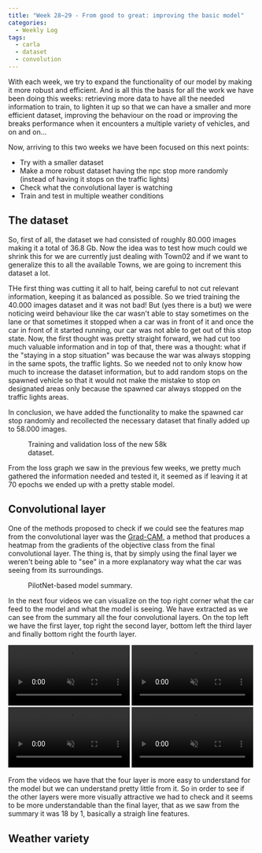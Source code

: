 ```yaml
---
title: "Week 28~29 - From good to great: improving the basic model"
categories:
  - Weekly Log
tags:
  - carla
  - dataset
  - convolution
---
```


With each week, we try to expand the functionality of our model by making it more robust and efficient. And is all this the basis for all the work we have been doing this weeks: retrieving more data to have all the needed information to train, to lighten it up so that we can have a smaller and more efficient dataset, improving the behaviour on the road or improving the breaks performance when it encounters a multiple variety of vehicles, and on and on...

Now, arriving to this two weeks we have been focused on this next points:
- Try with a smaller dataset
- Make a more robust dataset having the npc stop more randomly (instead of having it stops on the traffic lights)
- Check what the convolutional layer is watching
- Train and test in multiple weather conditions

## The dataset

So, first of all, the dataset we had consisted of roughly 80.000 images making it a total of 36.8 Gb. Now the idea was to test how much could we shrink this for we are currently just dealing with Town02 and if we want to generalize this to all the available Towns, we are going to increment this dataset a lot.

THe first thing was cutting it all to half, being careful to not cut relevant information, keeping it as balanced as possible. So we tried training the 40.000 images dataset and it was not bad! But (yes there is a but) we were noticing weird behaviour like the car wasn't able to stay sometimes on the lane or that sometimes it stopped when a car was in front of it and once the car in front of it started running, our car was not able to get out of this stop state. Now, the first thought was pretty straight forward, we had cut too much valuable information and in top of that, there was a thought: what if the "staying in a stop situation" was because the war was always stopping in the same spots, the traffic lights. So we needed not to only know how much to increase the dataset information, but to add random stops on the spawned vehicle so that it would not make the mistake to stop on designated areas only because the spawned car always stopped on the traffic lights areas.

In conclusion, we have added the functionality to make the spawned car stop randomly and recollected the necessary dataset that finally added up to 58.000 images.

<figure class="align-center" style="width:60%">
  <img src="{{ site.url }}{{ site.baseurl }}/assets/images/epoch_loss_58k.png" alt="">
  <figcaption>Training and validation loss of the new 58k dataset.</figcaption>
</figure>

From the loss graph we saw in the previous few weeks, we pretty much gathered the information needed and tested it, it seemed as if leaving it at 70 epochs we ended up with a pretty stable model.


## Convolutional layer

One of the methods proposed to check if we could see the features map from the convolutional layer was the [Grad-CAM](https://arxiv.org/pdf/1610.02391.pdf), a method that produces a heatmap from the gradients of the objective class from the final convolutional layer. The thing is, that by simply using the final layer we weren't being able to "see" in a more explanatory way what the car was seeing from its surroundings.

<figure class="align-center" style="width:60%">
  <img src="{{ site.url }}{{ site.baseurl }}/assets/images/model_summary.png" alt="">
  <figcaption>PilotNet-based model summary.</figcaption>
</figure>

In the next four videos we can visualize on the top right corner what the car feed to the model and what the model is seeing. We have extracted as we can see from the summary all the four convolutional layers. On the top left we have the first layer, top right the second layer, bottom left the third layer and finally bottom right the fourth layer. 

<video src="https://user-images.githubusercontent.com/47086664/211213147-ae09d6cb-642e-4e28-89e6-cc5b02477379.mp4" data-canonical-src="https://user-images.githubusercontent.com/47086664/211213147-ae09d6cb-642e-4e28-89e6-cc5b02477379.mp4" controls="controls" muted="muted" class="half" style="width:49%">
</video>
<video src="https://user-images.githubusercontent.com/47086664/211213160-23aeb5c6-b98b-4819-b6ba-10ee97972679.mp4" data-canonical-src="https://user-images.githubusercontent.com/47086664/211213160-23aeb5c6-b98b-4819-b6ba-10ee97972679.mp4" controls="controls" muted="muted" class="half" style="width:49%">
</video>
<video src="https://user-images.githubusercontent.com/47086664/211213167-5eda3657-a38c-464b-b240-102d831ef39c.mp4" data-canonical-src="https://user-images.githubusercontent.com/47086664/211213167-5eda3657-a38c-464b-b240-102d831ef39c.mp4" controls="controls" muted="muted" class="half" style="width:49%">
</video>
<video src="https://user-images.githubusercontent.com/47086664/211213178-3ae6b407-37c8-4dbc-83f8-ac01c6b2efb8.mp4" data-canonical-src="https://user-images.githubusercontent.com/47086664/211213178-3ae6b407-37c8-4dbc-83f8-ac01c6b2efb8.mp4" controls="controls" muted="muted" class="half" style="width:49%">
</video>
<br>

From the videos we have that the four layer is more easy to understand for the model but we can understand pretty little from it. So in order to see if the other layers were more visually attractive we had to check and it seems to be more understandable than the final layer, that as we saw from the summary it was 18 by 1, basically a straigh line features.


## Weather variety